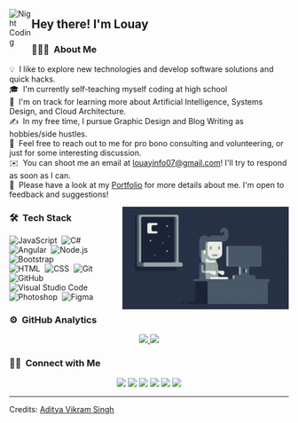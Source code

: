 <img alt="Night Coding" src="https://raw.githubusercontent.com/nixin72/nixin72/master/wave.gif" width='40' align="left"/><h2>Hey there! I'm Louay</h2>

<!-- ## 👋 &nbsp;Hey there! I'm Louay -->

### 👨🏻‍💻 &nbsp;About Me

💡 &nbsp;I like to explore new technologies and develop software solutions and quick hacks.\
🎓 &nbsp;I'm currently self-teaching myself coding at high school\
🌱 &nbsp;I'm on track for learning more about Artificial Intelligence, Systems Design, and Cloud Architecture.\
✍️ &nbsp;In my free time, I pursue Graphic Design and Blog Writing as hobbies/side hustles.\
💬 &nbsp;Feel free to reach out to me for pro bono consulting and volunteering, or just for some interesting discussion.\
✉️ &nbsp;You can shoot me an email at louayinfo07@gmail.com! I'll try to respond as soon as I can.\
📄 &nbsp;Please have a look at my [Portfolio](https://louayoudi.netlify.app/) for more details about me. I'm open to feedback and suggestions!

<img alt="Night Coding" src="https://raw.githubusercontent.com/AVS1508/AVS1508/master/assets/Night-Coding.gif" align="right"/>

### 🛠 &nbsp;Tech Stack

![JavaScript](https://img.shields.io/badge/-JavaScript-05122A?style=flat&logo=javascript)&nbsp;
![C#](https://img.shields.io/badge/-C%23-05122A?style=flat&logo=C%23&logoColor=A8B9CC)&nbsp;
![Angular](https://img.shields.io/badge/-Angular-05122A?style=flat&logo=angular)&nbsp;
![Node.js](https://img.shields.io/badge/-Node.js-05122A?style=flat&logo=node.js)&nbsp;
![Bootstrap](https://img.shields.io/badge/-Bootstrap-05122A?style=flat&logo=bootstrap&logoColor=563D7C)\
![HTML](https://img.shields.io/badge/-HTML-05122A?style=flat&logo=HTML5)&nbsp;
![CSS](https://img.shields.io/badge/-CSS-05122A?style=flat&logo=CSS3&logoColor=1572B6)&nbsp;
![Git](https://img.shields.io/badge/-Git-05122A?style=flat&logo=git)&nbsp;
![GitHub](https://img.shields.io/badge/-GitHub-05122A?style=flat&logo=github)&nbsp;
![Visual Studio Code](https://img.shields.io/badge/-Visual%20Studio%20Code-05122A?style=flat&logo=visual-studio-code&logoColor=007ACC)&nbsp;
![Photoshop](https://img.shields.io/badge/-Photoshop-05122A?style=flat&logo=adobe-photoshop)&nbsp;
![Figma](https://img.shields.io/badge/-Figma-05122A?style=flat&logo=figma)

### ⚙️ &nbsp;GitHub Analytics

<p align="center">
<a href="https://github.com/Maokli">
  <img height="180em" src="https://github-readme-stats-eight-theta.vercel.app/api?username=Maokli&show_icons=true&theme=algolia&include_all_commits=true&count_private=true"/>
  <img height="180em" src="https://github-readme-stats-eight-theta.vercel.app/api/top-langs/?username=Maokli&layout=compact&langs_count=8&theme=algolia"/>
</a>
</p>

### 🤝🏻 &nbsp;Connect with Me

<p align="center">
<a href="https://louayoudi.netlify.app/"><img src="https://img.shields.io/badge/-louayoudi.netlify.app-3423A6?style=flat&logo=Google-Chrome&logoColor=white"/></a>
<a href="https://www.linkedin.com/in/louay-oudi-8598b3190/"><img src="https://img.shields.io/badge/-Louay%20Oudi-0077B5?style=flat&logo=Linkedin&logoColor=white"/></a>
<a href="mailto:louayinfo07@gmail.com"><img src="https://img.shields.io/badge/-louayinfo07@gmail.com-D14836?style=flat&logo=Gmail&logoColor=white"/></a>
<a href="https://instagram.com/adityavs_"><img src="https://img.shields.io/badge/-@oudi_sw-E4405F?style=flat&logo=Instagram&logoColor=white"/></a>
<a href="https://www.facebook.com/louay.oudi/"><img src="https://img.shields.io/badge/-@louay oudi-1877F2?style=flat&logo=Facebook&logoColor=white"/></a>
<a href="https://www.behance.net/haverdestlnk"><img src="https://img.shields.io/badge/-@HaverdestLnk-1769FF?style=flat&logo=Behance&logoColor=white"/></a>
</p>

-----
Credits: [Aditya Vikram Singh](https://github.com/AVS1508)
